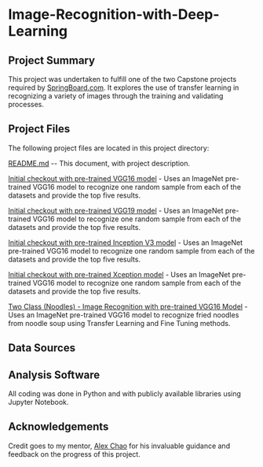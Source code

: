 # Image-Recognition-with-Deep-Learning

## Project Summary
This project was undertaken to fulfill one of the two Capstone projects required by [SpringBoard.com](https://springboard.com). It explores the use of transfer learning in recognizing a variety of images through the training and validating processes.

## Project Files
The following project files are located in this project directory:

[README.md](https://github.com/hbhasin/Image-Recognition-with-Deep-Learning/edit/master/README.md) -- This document, with project description.

[Initial checkout with pre-trained VGG16 model](https://github.com/hbhasin/Image-Recognition-with-Deep-Learning/blob/master/initial_check_vgg16.ipynb) - Uses an ImageNet pre-trained VGG16 model to recognize one random sample from each of the datasets and provide the top five results.

[Initial checkout with pre-trained VGG19 model](https://github.com/hbhasin/Image-Recognition-with-Deep-Learning/blob/master/initial_check_vgg19.ipynb) - Uses an ImageNet pre-trained VGG16 model to recognize one random sample from each of the datasets and provide the top five results.

[Initial checkout with pre-trained Inception V3 model](https://github.com/hbhasin/Image-Recognition-with-Deep-Learning/blob/master/initial_check_inception_v3.ipynb) - Uses an ImageNet pre-trained VGG16 model to recognize one random sample from each of the datasets and provide the top five results.

[Initial checkout with pre-trained Xception model](https://github.com/hbhasin/Image-Recognition-with-Deep-Learning/blob/master/initial_check_xception.ipynb) - Uses an ImageNet pre-trained VGG16 model to recognize one random sample from each of the datasets and provide the top five results.

[Two Class (Noodles) - Image Recognition with pre-trained VGG16 Model](https://github.com/hbhasin/Image-Recognition-with-Deep-Learning/blob/master/noodles_with_pretrained_vgg16_model.ipynb) - Uses an ImageNet pre-trained VGG16 model to recognize fried noodles from noodle soup using Transfer Learning and Fine Tuning methods.

## Data Sources



## Analysis Software
All coding was done in Python and with publicly available libraries using Jupyter Notebook.



## Acknowledgements
Credit goes to my mentor, [Alex Chao](https://www.linkedin.com/in/alexchao56/) for his invaluable guidance and feedback on the progress of this project.
